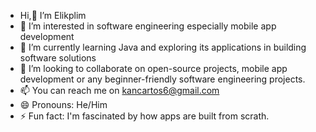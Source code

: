 - Hi,👋 I’m Elikplim 
- 👀 I’m interested in software engineering especially mobile app development 
- 🌱 I’m currently learning Java and exploring its applications in building software solutions 
- 💞️ I’m looking to collaborate on open-source projects, mobile app development or any beginner-friendly software engineering projects.
- 📫 You can reach me on kancartos6@gmail.com
- 😄 Pronouns: He/Him
- ⚡ Fun fact: I'm fascinated by how apps are built from scrath.

<!---
eliyevu/eliyevu is a ✨ special ✨ repository because its `README.md` (this file) appears on your GitHub profile.
You can click the Preview link to take a look at your changes.
--->
